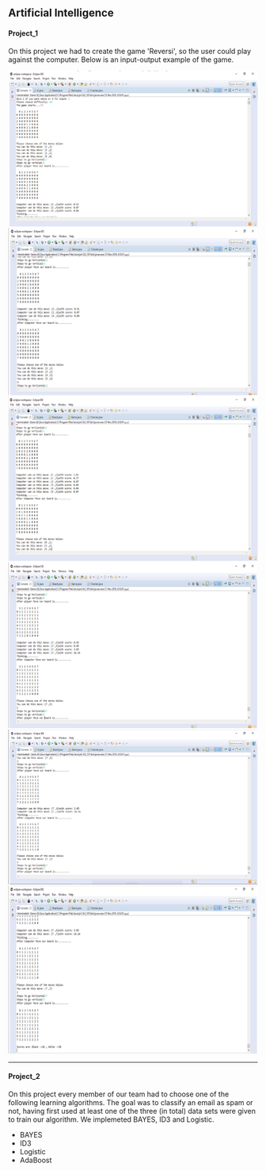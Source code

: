 <h2> Artificial Intelligence</h2>

<h4>Project_1</h4>
On this project we had to create the game 'Reversi', so the user could play against the computer. Below is an input-output example of the game.

![alt text](https://github.com/stkokko/Projects/blob/master/ArtificialIntelligence%20(Java)/images/Project_1/game1.png)
![alt text](https://github.com/stkokko/Projects/blob/master/ArtificialIntelligence%20(Java)/images/Project_1/game2.png)
![alt text](https://github.com/stkokko/Projects/blob/master/ArtificialIntelligence%20(Java)/images/Project_1/game3.png)
![alt text](https://github.com/stkokko/Projects/blob/master/ArtificialIntelligence%20(Java)/images/Project_1/game4.png)
![alt text](https://github.com/stkokko/Projects/blob/master/ArtificialIntelligence%20(Java)/images/Project_1/game5.png)
![alt text](https://github.com/stkokko/Projects/blob/master/ArtificialIntelligence%20(Java)/images/Project_1/game6.png)


<hr>

<h4>Project_2</h4>
On this project every member of our team had to choose one of the following learning algorithms. The goal was to classify an 
email as spam or not, having first used at least one of the three (in total) data sets were given to train our algorithm. We
implemeted BAYES, ID3 and Logistic.

<br />

* BAYES
* ID3
* Logistic
* AdaBoost
